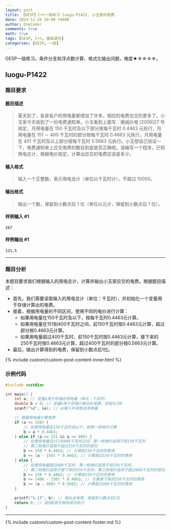 ```yaml
---
layout: post
title: 【GESP】C++一级练习 luogu-P1422, 小玉家的电费
date: 2024-11-26 20:00 +0800
author: OneCoder
comments: true
math: true
tags: [GESP, C++, 基础语句]
categories: [GESP, 一级]
---
```

GESP一级练习，条件分支和浮点数计算、格式化输出问题，难度★☆☆☆☆。

<!--more-->

## luogu-P1422

### 题目要求

#### 题目描述

>夏天到了，各家各户的用电量都增加了许多，相应的电费也交的更多了。小玉家今天收到了一份电费通知单。小玉看到上面写：据闽价电 [2006]27 号规定，月用电量在 $150$ 千瓦时及以下部分按每千瓦时 $0.4463$ 元执行，月用电量在 $151\sim 400$ 千瓦时的部分按每千瓦时 $0.4663$ 元执行，月用电量在 $401$ 千瓦时及以上部分按每千瓦时 $0.5663$ 元执行。小玉想自己验证一下，电费通知单上应交电费的数目到底是否正确呢。请编写一个程序，已知用电总计，根据电价规定，计算出应交的电费应该是多少。

#### 输入格式

>输入一个正整数，表示用电总计（单位以千瓦时计），不超过 $10000$。

#### 输出格式

>输出一个数，保留到小数点后 $1$ 位（单位以元计，保留到小数点后 $1$ 位）。

#### 样例输入 #1

```console
267
```

#### 样例输出 #1

```console
121.5
```

---

### 题目分析

本题目要求我们根据输入的用电总计，计算并输出小玉家应交的电费。根据题目描述：

- 首先，我们需要读取输入的用电总计（单位：千瓦时），并初始化一个变量用于存储计算出的电费。
- 接着，根据用电量的不同区间，使用不同的电价进行计算：
  - 如果用电量在150千瓦时及以下，按每千瓦时0.4463元计算。
  - 如果用电量在151到400千瓦时之间，前150千瓦时按0.4463元计算，超过部分按0.4663元计算。
  - 如果用电量超过400千瓦时，前150千瓦时按0.4463元计算，接下来的250千瓦时按0.4663元计算，超过400千瓦时的部分按0.5663元计算。
- 最后，输出计算得到的电费，保留到小数点后1位。

{% include custom/custom-post-content-inner.html %}

### 示例代码

```cpp
#include <cstdio>

int main() {
    int a; // 变量a用于存储总用电量（单位：千瓦时）
    double b = 0; // 变量b用于存储计算出的电费，初始化为0
    scanf("%d", &a); // 从输入中读取总用电量

    // 根据用电量计算电费
    if (a <= 150) {
        // 如果用电量在150千瓦时或以下，按第一档电价计算
        b = a * 0.4463;
    } else if (a >= 151 && a <= 400) {
        // 如果用电量在151到400千瓦时之间，第一档电价适用于前150千瓦时
        // 第二档电价适用于超过150千瓦时的部分
        b += 150 * 0.4463; // 计算前150千瓦时的费用
        b += (a - 150) * 0.4663; // 计算超过150千瓦时的费用
    } else {
        // 如果用电量超过400千瓦时，第一档电价适用于前150千瓦时，
        // 第二档电价适用于接下来的250千瓦时，第三档电价适用于超过400千瓦时的部分
        b += 150 * 0.4463; // 计算前150千瓦时的费用
        b += (400 - 150) * 0.4663; // 计算接下来的250千瓦时的费用
        b += (a - 400) * 0.5663; // 计算超过400千瓦时的费用
    }

    printf("%.1f", b); // 输出总电费，保留到小数点后1位
    return 0; // 返回0表示程序成功执行
}
```

---

{% include custom/custom-post-content-footer.md %}

